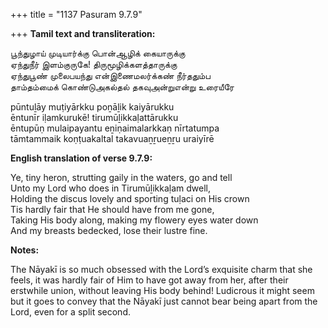 +++
title = "1137 Pasuram 9.7.9"

+++
**Tamil text and transliteration:**

பூந்துழாய் முடியார்க்கு பொன்ஆழிக் கையாருக்கு  
ஏந்துநீர் இளம்குருகே! திருமூழிக்களத்தாருக்கு  
ஏந்துபூண் முலைபயந்து என்இணைமலர்க்கண் நீர்ததும்ப  
தாம்தம்மைக் கொண்டுஅகல்தல் தகவுஅன்றுஎன்று உரையீரே

pūntuḻāy muṭiyārkku poṉāḻik kaiyārukku  
ēntunīr iḷamkurukē! tirumūḻikkaḷattārukku  
ēntupūṇ mulaipayantu eṉiṇaimalarkkaṇ nīrtatumpa  
tāmtammaik koṇṭuakaltal takavuaṉṟueṉṟu uraiyīrē

**English translation of verse 9.7.9:**

Ye, tiny heron, strutting gaily in the waters, go and tell  
Unto my Lord who does in Tirumūḻikkaḷam dwell,  
Holding the discus lovely and sporting tuḷaci on His crown  
Tis hardly fair that He should have from me gone,  
Taking His body along, making my flowery eyes water down  
And my breasts bedecked, lose their lustre fine.

**Notes:**

The Nāyakī is so much obsessed with the Lord’s exquisite charm that she feels, it was hardly fair of Him to have got away from her, after their erstwhile union, without leaving His body behind! Ludicrous it might seem but it goes to convey that the Nāyakī just cannot bear being apart from the Lord, even for a split second.


